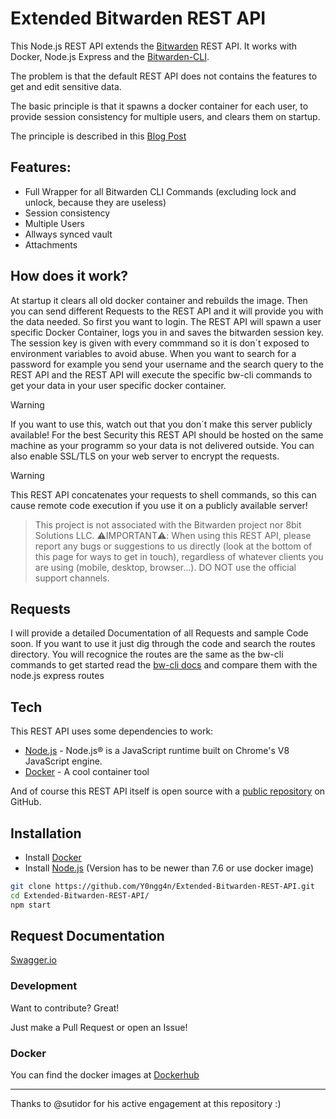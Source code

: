 # Extended Bitwarden REST API

This Node.js REST API extends the [Bitwarden](https://bitwarden.com) REST API.
It works with Docker, Node.js Express and the [Bitwarden-CLI](https://github.com/bitwarden/cli).

The problem is that the default REST API does not contains the features to get and edit sensitive data.

The basic principle is that it spawns a docker container for each user, 
to provide session consistency for multiple users, and clears them on startup.

The principle is described in this [Blog Post](https://blog.oblivioncoding.pro/extended-bitwarden-rest-api/)

## Features:
  - Full Wrapper for all Bitwarden CLI Commands (excluding lock and unlock, because they are useless)
  - Session consistency
  - Multiple Users
  - Allways synced vault
  - Attachments

## How does it work?
At startup it clears all old docker container and rebuilds the image.
Then you can send different Requests to the REST API and it will provide you with the data needed.
So first you want to login.
The REST API will spawn a user specific Docker Container, logs you in and saves the bitwarden session key.
The session key is given with every commmand so it is don´t exposed to environment variables to avoid abuse.
When you want to search for a password for example you send your username and the search query to the REST API and the REST API will execute the specific bw-cli commands to get your data in your user specific docker container.

>[!WARNING]
>If you want to use this, watch out that you don´t make this server publicly available! For the best Security this REST API should be hosted on the same machine as your programm so your data is not delivered outside. You can also enable SSL/TLS on your web server to encrypt the requests. 

>[!WARNING]
>This REST API concatenates your requests to shell commands, so this can cause remote code execution if you use it on a publicly available server!

>This project is not associated with the Bitwarden project nor 8bit Solutions LLC.
>⚠️IMPORTANT⚠️: When using this  REST API, please report any bugs or suggestions to us directly (look at the bottom of this page for ways to get in touch), regardless of whatever clients you are using (mobile, desktop, browser...). DO NOT use the official support channels.

## Requests
I will provide a detailed Documentation of all Requests and sample Code soon.
If you want to use it just dig through the code and search the routes directory.
You will recognice the routes are the same as the bw-cli commands to get started read the [bw-cli docs](https://bitwarden.com/help/article/cli/) and compare them with the node.js express routes

## Tech

This REST API uses some dependencies to work:

* [Node.js](https://nodejs.org) - Node.js® is a JavaScript runtime built on Chrome's V8 JavaScript engine.
* [Docker](https://www.docker.com) - A cool container tool

And of course this REST API itself is open source with a [public repository](https://github.com/Y0ngg4n/Extended-Bitwarden-REST-API) on GitHub.

## Installation

- Install [Docker](https://docs.docker.com/get-docker/)
- Install [Node.js](https://nodejs.org/en/download/) (Version has to be newer than 7.6 or use docker image)

```sh
git clone https://github.com/Y0ngg4n/Extended-Bitwarden-REST-API.git
cd Extended-Bitwarden-REST-API/
npm start
```

## Request Documentation

[Swagger.io](https://app.swaggerhub.com/apis/OblivionCoding/ExtendedBitwardenRestApi/0.1.0)

### Development

Want to contribute? Great!

Just make a Pull Request or open an Issue!

### Docker
You can find the docker images at [Dockerhub](https://hub.docker.com/u/yonggan)

-------

Thanks to @sutidor for his active engagement at this repository :)
